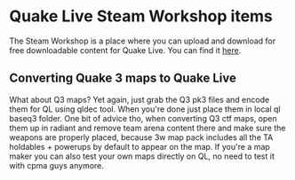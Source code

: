 # Quake Live Steam Workshop items

The Steam Workshop is a place where you can upload and download for free downloadable content for Quake Live. You can find it [here](https://steamcommunity.com/app/282440/workshop/).

## Converting Quake 3 maps to Quake Live

What about Q3 maps? Yet again, just grab the Q3 pk3 files and encode them for QL using qldec tool. When you're done just place them in local ql baseq3 folder. One bit of advice tho, when converting Q3 ctf maps, open them up in radiant and remove team arena content there and make sure the weapons are properly placed, because 3w map pack includes all the TA holdables + powerups by default to appear on the map. If you're a map maker you can also test your own maps directly on QL, no need to test it with cpma guys anymore.

